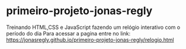 # primeiro-projeto-jonas-regly
Treinando HTML,CSS e JavaScript fazendo um relógio interativo com o período do dia
Para acessar a pagina entre no link: https://jonasregly.github.io/primeiro-projeto-jonas-regly/relogio.html
